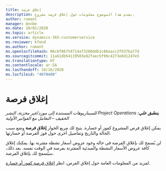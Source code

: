 ```yaml
---
title: إغلاق فرصة
description: يقدم هذا الموضوع معلومات حول إغلاق فرصة مشروع.
author: rumant
manager: Annbe
ms.date: 10/01/2020
ms.topic: article
ms.service: dynamics-365-customerservice
ms.reviewer: kfend
ms.author: rumant
ms.openlocfilehash: 06c6f06754714af3260ddb1c86aacc2f937ba77d
ms.sourcegitcommit: 11a61db54119503e82faec5f99c4273e8d1247e5
ms.translationtype: HT
ms.contentlocale: ar-SA
ms.lasthandoff: 10/16/2020
ms.locfileid: "4070488"
---
```

# <a name="close-an-opportunity"></a>إغلاق فرصة

_**ينطبق علي:** ‏‫Project Operations للسيناريوهات المستندة إلى مورد/غير مخزنة‬، ‏‫النشر الخفيف – التعامل مع الفواتير الأولية‬_

يمكن إغلاق فرص المشروع كفوز أو خسارة. يتيح لك مربع الحوار **إغلاق فرصة** وضع سبب الحالة والتاريخ وتفاصيل أخرى حول فوز الفرصة أو خسارتها.

لن يُسمح لك بإغلاق الفرصة في حاله وجود عروض أسعار نشطة مقترنة بها. يمكنك إغلاق كافة عروض الأسعار النشطة والمبدئية المقترنة بفرصة في الوقت نفسه. بعد ذلك، سيُسمح لك بإغلاق الفرصة.

لمزيد من المعلومات العامة حول إغلاق الفرص، انظر [إغلاق فرصة كفوز أو خسارة](https://docs.microsoft.com/dynamics365/sales-enterprise/close-opportunity-won-lost-sales).

